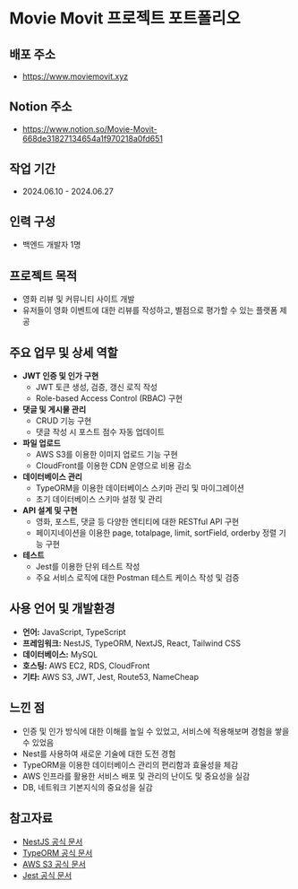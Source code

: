 # Movie Movit 프로젝트 포트폴리오

## 배포 주소
- https://www.moviemovit.xyz

## Notion 주소
- https://www.notion.so/Movie-Movit-668de31827134654a1f970218a0fd651

## 작업 기간
- 2024.06.10 - 2024.06.27

## 인력 구성
- 백엔드 개발자 1명

## 프로젝트 목적
- 영화 리뷰 및 커뮤니티 사이트 개발
- 유저들이 영화 이벤트에 대한 리뷰를 작성하고, 별점으로 평가할 수 있는 플랫폼 제공

## 주요 업무 및 상세 역할
- **JWT 인증 및 인가 구현**
  - JWT 토큰 생성, 검증, 갱신 로직 작성
  - Role-based Access Control (RBAC) 구현
- **댓글 및 게시물 관리**
  - CRUD 기능 구현
  - 댓글 작성 시 포스트 점수 자동 업데이트
- **파일 업로드**
  - AWS S3를 이용한 이미지 업로드 기능 구현
  - CloudFront를 이용한 CDN 운영으로 비용 감소
- **데이터베이스 관리**
  - TypeORM을 이용한 데이터베이스 스키마 관리 및 마이그레이션
  - 초기 데이터베이스 스키마 설정 및 관리
- **API 설계 및 구현**
  - 영화, 포스트, 댓글 등 다양한 엔티티에 대한 RESTful API 구현
  - 페이지네이션을 이용한 page, totalpage, limit, sortField, orderby 정렬 기능 구현
- **테스트**
  - Jest를 이용한 단위 테스트 작성
  - 주요 서비스 로직에 대한 Postman 테스트 케이스 작성 및 검증

## 사용 언어 및 개발환경
- **언어:** JavaScript, TypeScript
- **프레임워크:** NestJS, TypeORM, NextJS, React, Tailwind CSS
- **데이터베이스:** MySQL
- **호스팅:** AWS EC2, RDS, CloudFront
- **기타:** AWS S3, JWT, Jest, Route53, NameCheap

## 느낀 점
- 인증 및 인가 방식에 대한 이해를 높일 수 있었고, 서비스에 적용해보며 경험을 쌓을 수 있었음
- Nest를 사용하여 새로운 기술에 대한 도전 경험
- TypeORM을 이용한 데이터베이스 관리의 편리함과 효율성을 체감
- AWS 인프라를 활용한 서비스 배포 및 관리의 난이도 및 중요성을 실감
- DB, 네트워크 기본지식의 중요성을 실감

## 참고자료
- [NestJS 공식 문서](https://docs.nestjs.com/)
- [TypeORM 공식 문서](https://typeorm.io/)
- [AWS S3 공식 문서](https://docs.aws.amazon.com/s3/)
- [Jest 공식 문서](https://jestjs.io/docs/en/getting-started)
